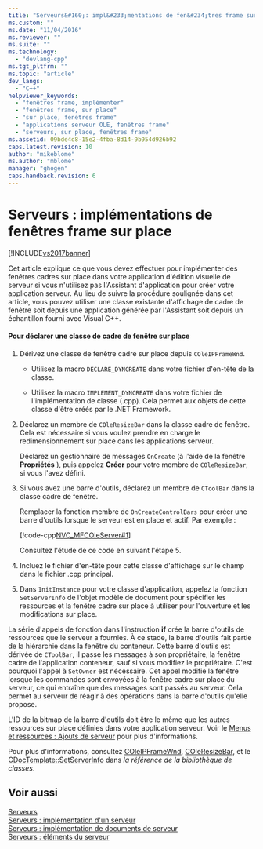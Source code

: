 ```yaml
---
title: "Serveurs&#160;: impl&#233;mentations de fen&#234;tres frame sur place | Microsoft Docs"
ms.custom: ""
ms.date: "11/04/2016"
ms.reviewer: ""
ms.suite: ""
ms.technology: 
  - "devlang-cpp"
ms.tgt_pltfrm: ""
ms.topic: "article"
dev_langs: 
  - "C++"
helpviewer_keywords: 
  - "fenêtres frame, implémenter"
  - "fenêtres frame, sur place"
  - "sur place, fenêtres frame"
  - "applications serveur OLE, fenêtres frame"
  - "serveurs, sur place, fenêtres frame"
ms.assetid: 09bde4d8-15e2-4fba-8d14-9b954d926b92
caps.latest.revision: 10
author: "mikeblome"
ms.author: "mblome"
manager: "ghogen"
caps.handback.revision: 6
---
```

# Serveurs&#160;: impl&#233;mentations de fen&#234;tres frame sur place
[!INCLUDE[vs2017banner](../assembler/inline/includes/vs2017banner.md)]

Cet article explique ce que vous devez effectuer pour implémenter des fenêtres cadres sur place dans votre application d'édition visuelle de serveur si vous n'utilisez pas l'Assistant d'application pour créer votre application serveur.  Au lieu de suivre la procédure soulignée dans cet article, vous pouvez utiliser une classe existante d'affichage de cadre de fenêtre soit depuis une application générée par l'Assistant soit depuis un échantillon fourni avec Visual C\+\+.  
  
#### Pour déclarer une classe de cadre de fenêtre sur place  
  
1.  Dérivez une classe de fenêtre cadre sur place depuis `COleIPFrameWnd`.  
  
    -   Utilisez la macro `DECLARE_DYNCREATE` dans votre fichier d'en\-tête de la classe.  
  
    -   Utilisez la macro `IMPLEMENT_DYNCREATE` dans votre fichier de l'implémentation de classe \(.cpp\).  Cela permet aux objets de cette classe d'être créés par le .NET Framework.  
  
2.  Déclarez un membre de `COleResizeBar` dans la classe cadre de fenêtre.  Cela est nécessaire si vous voulez prendre en charge le redimensionnement sur place dans les applications serveur.  
  
     Déclarez un gestionnaire de messages `OnCreate` \(à l'aide de la fenêtre **Propriétés** \), puis appelez **Créer** pour votre membre de `COleResizeBar`, si vous l'avez défini.  
  
3.  Si vous avez une barre d'outils, déclarez un membre de `CToolBar` dans la classe cadre de fenêtre.  
  
     Remplacer la fonction membre de `OnCreateControlBars` pour créer une barre d'outils lorsque le serveur est en place et actif.  Par exemple :  
  
     [!code-cpp[NVC_MFCOleServer#1](../mfc/codesnippet/CPP/servers-implementing-in-place-frame-windows_1.cpp)]  
  
     Consultez l'étude de ce code en suivant l'étape 5.  
  
4.  Incluez le fichier d'en\-tête pour cette classe d'affichage sur le champ dans le fichier .cpp principal.  
  
5.  Dans `InitInstance` pour votre classe d'application, appelez la fonction `SetServerInfo` de l'objet modèle de document pour spécifier les ressources et la fenêtre cadre sur place à utiliser pour l'ouverture et les modifications sur place.  
  
 La série d'appels de fonction dans l'instruction **if** crée la barre d'outils de ressources que le serveur a fournies.  À ce stade, la barre d'outils fait partie de la hiérarchie dans la fenêtre du conteneur.  Cette barre d'outils est dérivée de `CToolBar`, il passe les messages à son propriétaire, la fenêtre cadre de l'application conteneur, sauf si vous modifiez le propriétaire.  C'est pourquoi l'appel à `SetOwner` est nécessaire.  Cet appel modifie la fenêtre lorsque les commandes sont envoyées à la fenêtre cadre sur place du serveur, ce qui entraîne que des messages sont passés au serveur.  Cela permet au serveur de réagir à des opérations dans la barre d'outils qu'elle propose.  
  
 L'ID de la bitmap de la barre d'outils doit être le même que les autres ressources sur place définies dans votre application serveur.  Voir le [Menus et ressources : Ajouts de serveur](../mfc/menus-and-resources-server-additions.md) pour plus d'informations.  
  
 Pour plus d'informations, consultez [COleIPFrameWnd](../mfc/reference/coleipframewnd-class.md), [COleResizeBar](../mfc/reference/coleresizebar-class.md), et le [CDocTemplate::SetServerInfo](../Topic/CDocTemplate::SetServerInfo.md) dans *la référence de la bibliothèque de classes*.  
  
## Voir aussi  
 [Serveurs](../mfc/servers.md)   
 [Serveurs : implémentation d'un serveur](../mfc/servers-implementing-a-server.md)   
 [Serveurs : implémentation de documents de serveur](../mfc/servers-implementing-server-documents.md)   
 [Serveurs : éléments du serveur](../mfc/servers-server-items.md)